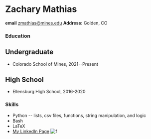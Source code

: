 # Zachary Mathias
**email** zmathias@mines.edu 
**Address:** Golden, CO
### Education
## Undergraduate
- Colorado School of Mines, 2021--Present
## High School
- Ellensburg High School, 2016-2020
### Skills
- Python
-- lists, csv files, functions, string manipulation, and logic
- Bash
- LaTeX
- [My LinkedIn Page](https://www.linkedin.com/in/zachary-mathias-5703b3220/)
![f](https://bloximages.chicago2.vip.townnews.com/dailyrecordnews.com/content/tncms/assets/v3/editorial/a/d5/ad5f0207-1158-555d-b703-d3aa69e2a490/5ed938a85b7ac.image.jpg)
